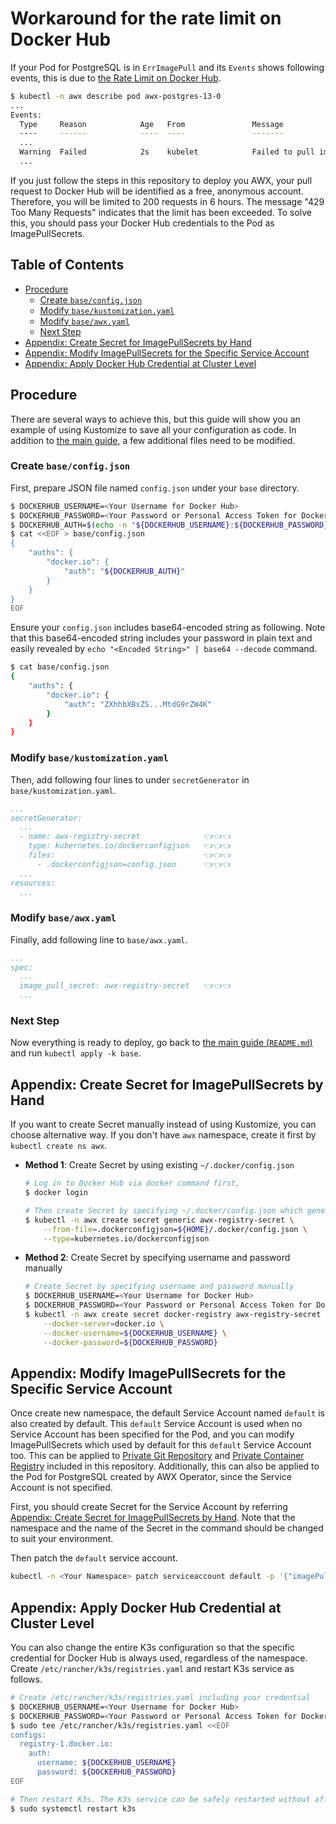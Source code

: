 <!-- omit in toc -->
# Workaround for the rate limit on Docker Hub

If your Pod for PostgreSQL is in `ErrImagePull` and its `Events` shows following events, this is due to [the Rate Limit on Docker Hub](https://docs.docker.com/docker-hub/download-rate-limit/).

```bash
$ kubectl -n awx describe pod awx-postgres-13-0
...
Events:
  Type     Reason            Age   From               Message
  ----     ------            ----  ----               -------
  ...
  Warning  Failed            2s    kubelet            Failed to pull image "postgres:13": rpc error: code = Unknown desc = failed to pull and unpack image "docker.io/library/postgres:13": failed to copy: httpReadSeeker: failed open: unexpected status code https://registry-1.docker.io/v2/library/postgres/manifests/sha256:...: 429 Too Many Requests - Server message: toomanyrequests: You have reached your pull rate limit. You may increase the limit by authenticating and upgrading: https://www.docker.com/increase-rate-limit
  ...
```

If you just follow the steps in this repository to deploy you AWX, your pull request to Docker Hub will be identified as a free, anonymous account. Therefore, you will be limited to 200 requests in 6 hours. The message "429 Too Many Requests" indicates that the limit has been exceeded. To solve this, you should pass your Docker Hub credentials to the Pod as ImagePullSecrets.

<!-- omit in toc -->
## Table of Contents

- [Procedure](#procedure)
  - [Create `base/config.json`](#create-baseconfigjson)
  - [Modify `base/kustomization.yaml`](#modify-basekustomizationyaml)
  - [Modify `base/awx.yaml`](#modify-baseawxyaml)
  - [Next Step](#next-step)
- [Appendix: Create Secret for ImagePullSecrets by Hand](#appendix-create-secret-for-imagepullsecrets-by-hand)
- [Appendix: Modify ImagePullSecrets for the Specific Service Account](#appendix-modify-imagepullsecrets-for-the-specific-service-account)
- [Appendix: Apply Docker Hub Credential at Cluster Level](#appendix-apply-docker-hub-credential-at-cluster-level)

## Procedure

There are several ways to achieve this, but this guide will show you an example of using Kustomize to save all your configuration as code. In addition to [the main guide](../), a few additional files need to be modified.

### Create `base/config.json`

First, prepare JSON file named `config.json` under your `base` directory.

```bash
$ DOCKERHUB_USERNAME=<Your Username for Docker Hub>
$ DOCKERHUB_PASSWORD=<Your Password or Personal Access Token for Docker Hub>
$ DOCKERHUB_AUTH=$(echo -n "${DOCKERHUB_USERNAME}:${DOCKERHUB_PASSWORD}" | base64)
$ cat <<EOF > base/config.json
{
    "auths": {
        "docker.io": {
            "auth": "${DOCKERHUB_AUTH}"
        }
    }
}
EOF
```

Ensure your `config.json` includes base64-encoded string as following. Note that this base64-encoded string includes your password in plain text and easily revealed by `echo "<Encoded String>" | base64 --decode` command.

```bash
$ cat base/config.json
{
    "auths": {
        "docker.io": {
            "auth": "ZXhhbXBsZS...MtdG9rZW4K"
        }
    }
}
```

### Modify `base/kustomization.yaml`

Then, add following four lines to under `secretGenerator` in `base/kustomization.yaml`.

```yaml
...
secretGenerator:
  ...
  - name: awx-registry-secret              👈👈👈
    type: kubernetes.io/dockerconfigjson   👈👈👈
    files:                                 👈👈👈
      - .dockerconfigjson=config.json      👈👈👈
  ...
resources:
  ...
```

### Modify `base/awx.yaml`

Finally, add following line to `base/awx.yaml`.

```yaml
...
spec:
  ...
  image_pull_secret: awx-registry-secret   👈👈👈
  ...
```

### Next Step

Now everything is ready to deploy, go back to [the main guide (`README.md`)](../) and run `kubectl apply -k base`.

## Appendix: Create Secret for ImagePullSecrets by Hand

If you want to create Secret manually instead of using Kustomize, you can choose alternative way. If you don't have `awx` namespace, create it first by `kubectl create ns awx`.

- **Method 1**: Create Secret by using existing `~/.docker/config.json`

  ```bash
  # Log in to Docker Hub via docker command first,
  $ docker login

  # Then create Secret by specifying ~/.docker/config.json which generated by Docker
  $ kubectl -n awx create secret generic awx-registry-secret \
      --from-file=.dockerconfigjson=${HOME}/.docker/config.json \
      --type=kubernetes.io/dockerconfigjson
  ```

- **Method 2**: Create Secret by specifying username and password manually

  ```bash
  # Create Secret by specifying username and password manually
  $ DOCKERHUB_USERNAME=<Your Username for Docker Hub>
  $ DOCKERHUB_PASSWORD=<Your Password or Personal Access Token for Docker Hub>
  $ kubectl -n awx create secret docker-registry awx-registry-secret \
      --docker-server=docker.io \
      --docker-username=${DOCKERHUB_USERNAME} \
      --docker-password=${DOCKERHUB_PASSWORD}
  ```

## Appendix: Modify ImagePullSecrets for the Specific Service Account

Once create new namespace, the default Service Account named `default` is also created by default. This `default` Service Account is used when no Service Account has been specified for the Pod, and you can modify ImagePullSecrets which used by default for this `default` Service Account too. This can be applied to [Private Git Repository](../git) and [Private Container Registry](../registry) included in this repository. Additionally, this can also be applied to the Pod for PostgreSQL created by AWX Operator, since the Service Account is not specified.

First, you should create Secret for the Service Account by referring [Appendix: Create Secret for ImagePullSecrets by Hand](#appendix-create-secret-for-imagepullsecrets-by-hand). Note that the namespace and the name of the Secret in the command should be changed to suit your environment.

Then patch the `default` service account.

```bash
kubectl -n <Your Namespace> patch serviceaccount default -p '{"imagePullSecrets": [{"name": "<Your Secret>"}]}'
```

## Appendix: Apply Docker Hub Credential at Cluster Level

You can also change the entire K3s configuration so that the specific credential for Docker Hub is always used, regardless of the namespace. Create `/etc/rancher/k3s/registries.yaml` and restart K3s service as follows.

```bash
# Create /etc/rancher/k3s/registries.yaml including your credential
$ DOCKERHUB_USERNAME=<Your Username for Docker Hub>
$ DOCKERHUB_PASSWORD=<Your Password or Personal Access Token for Docker Hub>
$ sudo tee /etc/rancher/k3s/registries.yaml <<EOF
configs:
  registry-1.docker.io:
    auth:
      username: ${DOCKERHUB_USERNAME}
      password: ${DOCKERHUB_PASSWORD}
EOF

# Then restart K3s. The K3s service can be safely restarted without affecting the running resources
$ sudo systemctl restart k3s
```
